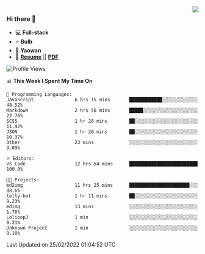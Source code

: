 <img align="right" src="https://github-readme-stats.vercel.app/api?username=LolipopJ&show_icons=true&count_private=true&hide_title=true&include_all_commits=true&theme=vue">

### Hi there 👋

- :computer: **Full-stack**
- :star: **Bulb**
- :pill: **Yaowan**
- :milky_way: [**Resume**](https://lolipopj.github.io/resume/) || [**PDF**](https://cdn.jsdelivr.net/gh/lolipopj/resume/export/resume-en.pdf)

<!--START_SECTION:waka-->
![Profile Views](http://img.shields.io/badge/Profile%20Views-38-blue)

📊 **This Week I Spent My Time On** 

```text
💬 Programming Languages: 
JavaScript               6 hrs 15 mins       ████████████░░░░░░░░░░░░░   48.52% 
Markdown                 2 hrs 56 mins       █████░░░░░░░░░░░░░░░░░░░░   22.76% 
SCSS                     1 hr 28 mins        ██░░░░░░░░░░░░░░░░░░░░░░░   11.42% 
JSON                     1 hr 20 mins        ██░░░░░░░░░░░░░░░░░░░░░░░   10.37% 
Other                    23 mins             ░░░░░░░░░░░░░░░░░░░░░░░░░   3.09%

🔥 Editors: 
VS Code                  12 hrs 54 mins      █████████████████████████   100.0%

🐱‍💻 Projects: 
md2img                   11 hrs 25 mins      ██████████████████████░░░   88.6% 
telly-bot                1 hr 11 mins        ██░░░░░░░░░░░░░░░░░░░░░░░   9.23% 
mdimg                    13 mins             ░░░░░░░░░░░░░░░░░░░░░░░░░   1.78% 
LolipopJ                 1 min               ░░░░░░░░░░░░░░░░░░░░░░░░░   0.21% 
Unknown Project          1 min               ░░░░░░░░░░░░░░░░░░░░░░░░░   0.18%

```


 Last Updated on 25/02/2022 01:04:52 UTC
<!--END_SECTION:waka-->
